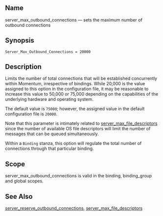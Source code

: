 <a name="conf.ref.server_max_outbound_connections"></a>
## Name

server_max_outbound_connections — sets the maximum number of outbound connections

## Synopsis

`Server_Max_Outbound_Connections = 20000`

<a name="idp26532208"></a>
## Description

Limits the number of total connections that will be established concurrently within Momentum, irrespective of bindings. While 20,000 is the value assigned to this option in the configuration file, it may be reasonable to increase this value to 50,000 or 75,000 depending on the capabilities of the underlying hardware and operating system.

The default value is `75000`; however, the assigned value in the default configuration file is `20000`.

Note that this parameter is intimately related to [server_max_file_descriptors](conf.ref.server_max_file_descriptors "server_max_file_descriptors") since the number of available OS file descriptors will limit the number of messages that can be queued simultaneously.

Within a `Binding` stanza, this option will regulate the total number of connections through that particular binding.

<a name="idp26537984"></a>
## Scope

server_max_outbound_connections is valid in the binding, binding_group and global scopes.

<a name="idp26539872"></a>
## See Also

[server_reserve_outbound_connections](conf.ref.server_reserve_outbound_connections "server_reserve_outbound_connections"), [server_max_file_descriptors](conf.ref.server_max_file_descriptors.php "server_max_file_descriptors")
